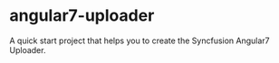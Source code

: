 # angular7-uploader
A quick start project that helps you to create the Syncfusion Angular7 Uploader.
